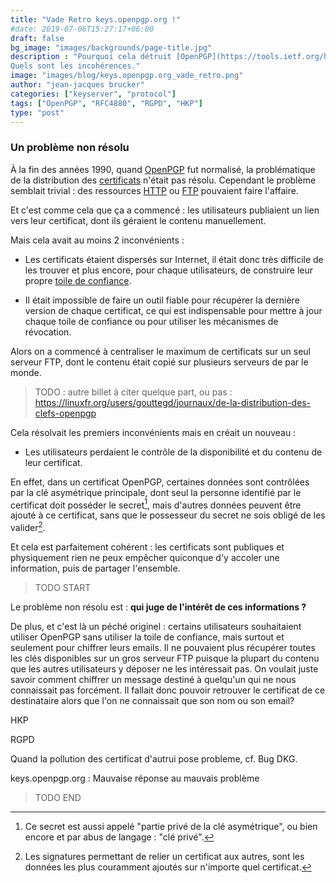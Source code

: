 ```yaml
---
title: "Vade Retro keys.openpgp.org !"
#date: 2019-07-06T15:27:17+06:00
draft: false
bg_image: "images/backgrounds/page-title.jpg"
description : "Pourquoi cela détruit [OpenPGP](https://tools.ietf.org/html/rfc4880) et la vision de [Phil Zimmermann](https://en.wikipedia.org/wiki/Phil_Zimmermann).\
Quels sont les incohérences."
image: "images/blog/keys.openpgp.org_vade_retro.png"
author: "jean-jacques brucker"
categories: ["keyserver", "protocol"]
tags: ["OpenPGP", "RFC4880", "RGPD", "HKP"]
type: "post"
---
```



### Un problème non résolu

À la fin des années 1990, quand [OpenPGP](https://tools.ietf.org/html/rfc4880) fut normalisé, la problématique de la distribution des [certificats](https://dept-info.labri.fr/~guermouc/SR/SR/cours/cours4.pdf) n'était pas résolu.
Cependant le problème semblait trivial : des ressources [HTTP]() ou [FTP]() pouvaient faire l'affaire.

Et c'est comme cela que ça a commencé : les utilisateurs publiaient un lien vers
leur certificat, dont ils géraient le contenu manuellement.

Mais cela avait au moins 2 inconvénients :

* Les certificats étaient dispersés sur Internet, il était donc très difficile
  de les trouver et plus encore, pour chaque utilisateurs, de construire leur propre [toile de confiance]().

* Il était impossible de faire un outil fiable pour récupérer la dernière
  version de chaque certificat, ce qui est indispensable pour mettre à jour chaque toile de confiance ou pour utiliser les mécanismes de révocation.

Alors on a commencé à centraliser le maximum de certificats sur un seul serveur
FTP, dont le contenu était copié sur plusieurs serveurs de par le monde.

> TODO : autre billet à citer quelque part, ou pas : https://linuxfr.org/users/gouttegd/journaux/de-la-distribution-des-clefs-openpgp

Cela résolvait les premiers inconvénients mais en créait un nouveau :

* Les utilisateurs perdaient le contrôle de la disponibilité et du contenu de leur certificat.

En effet, dans un certificat OpenPGP, certaines données sont contrôlées par la
clé asymétrique principale, dont seul la personne identifié par le certificat
doit posséder le secret[^privkey], mais d'autres données peuvent être ajouté
à ce certificat, sans que le possesseur du secret ne sois obligé de les valider[^ex1].

Et cela est parfaitement cohérent : les certificats sont publiques et physiquement rien ne peux empêcher quiconque d'y accoler une information, puis de partager l'ensemble.

[^ex1]: Les signatures permettant de relier un certificat aux autres, sont les
  données les plus couramment ajoutés sur n'importe quel certificat.

[^privkey]: Ce secret est aussi appelé "partie privé de la clé asymétrique", ou bien encore et par abus de langage : "clé privé".

> TODO START

Le problème non résolu est : **qui juge de l'intérêt de ces informations ?**

De plus, et c'est là un péché originel : certains utilisateurs souhaitaient
utiliser OpenPGP sans utiliser la toile de confiance, mais surtout et seulement pour chiffrer
leurs emails. Il ne pouvaient plus récupérer toutes les clés disponibles sur un
gros serveur FTP puisque la plupart du contenu que les autres utilisateurs y
déposer ne les intéressait pas. On voulait juste savoir comment
chiffrer un message destiné à quelqu'un qui ne nous connaissait pas forcément.
Il fallait donc pouvoir retrouver le certificat de ce destinataire alors que
l'on ne connaissait que son nom ou son email?

HKP

RGPD

Quand la pollution des certificat d'autrui pose probleme, cf. Bug DKG.

keys.openpgp.org : Mauvaise réponse au mauvais problème

> TODO END

